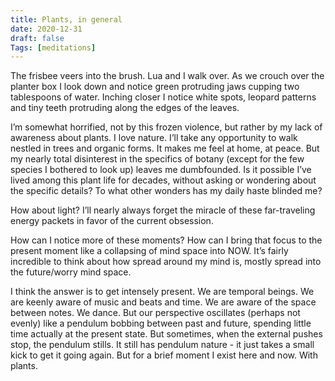 ```yaml
---
title: Plants, in general
date: 2020-12-31
draft: false
Tags: [meditations]
---
```

The frisbee veers into the brush. Lua and I walk over. As we crouch over the planter box I look down and notice green protruding jaws cupping two tablespoons of water. Inching closer I notice white spots, leopard patterns and tiny teeth protruding along the edges of the leaves.

I’m somewhat horrified, not by this frozen violence, but rather by my lack of awareness about plants. I love nature. I’ll take any opportunity to walk nestled in trees and organic forms. It makes me feel at home, at peace. But my nearly total disinterest in the specifics of botany (except for the few species I bothered to look up) leaves me dumbfounded. Is it possible I’ve lived among this plant life for decades, without asking or wondering about the specific details? To what other wonders has my daily haste blinded me?

How about light? I’ll nearly always forget the miracle of these far-traveling energy packets in favor of the current obsession.

How can I notice more of these moments? How can I bring that focus to the present moment like a collapsing of mind space into NOW. It’s fairly incredible to think about how spread around my mind is, mostly spread into the future/worry mind space. 

I think the answer is to get intensely present. 
We are temporal beings. We are keenly aware of music and beats and time. We are aware of the space between notes. We dance. But our perspective oscillates (perhaps not evenly) like a pendulum bobbing between past and future, spending little time actually at the present state. 
But sometimes, when the external pushes stop, the pendulum stills. It still has pendulum nature - it just takes a small kick to get it going again. But for a brief moment I exist here and now. With plants. 